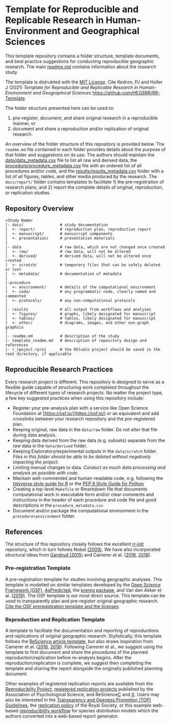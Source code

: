 # Template for Reproducible and Replicable Research in Human-Environment and Geographical Sciences

This template repository contains a folder structure, template documents, and best practice suggestions for conducting reproducible geographic research. The main [readme.md](readme.md) contains information about the research study.

The template is distrubted with the [MIT License](LICENSE). Cite Kedron, PJ and Holler J (2021) *Template for Reproducible and Replicable Research in Human-Environment and Geographical Sciences* https://github.com/HEGSRR/RR-Template.

The folder structure presented here can be used to:

1. pre-register, document, and share original research in a reproducible manner, or
2. document and share a reproduction and/or replication of original research.

An overview of the folder structure of this repository is provided below. The `readme.md` file contained in each folder provides details about the purpose of that folder and suggestions on its use. The authors should maintain the [data/data_metadata.csv](data/data_metadata.csv) file to list all raw and derived data, the [procedure/procedure_metadata.csv](procedure/procedure_metadata.csv) file with an ordered list of all procedures and/or code, and the [results/results_metadata.csv](results/results_metadata.csv) folder with a list of all figures, tables, and other media produced by the research.
The `docs/report/` folder contains templates to facilitate 1) the pre-registration of research plans, and 2) report the complete details of original, reproduction, or replication studies.

## Repository Overview

    <Study Name>
    |- docs/                # study documentation
    |  +- report/           # reproduction plan, reproduction report
    |  +- manuscript/       # manuscript components
    |  +- presentation/     # presentation materials
    |
    |- data                 # raw data, which are not changed once created
    |  +- raw/              # raw data, will not be altered
    |  +- derived/          # derived data, will not be altered once created
    |  +- scratch/          # temporary files that can be safely deleted or lost
    |  +- metadata/         # documentation of metadata
    |
    |-procedure
    |  +- environment/      # details of the computational environment
    |  +- code/             # any programmatic code, clearly named and commented
    |  +- protocols/        # any non-computational protocols
    |
    |- results              # all output from workflows and analyses
    |  +- figures/          # graphs, likely designated for manuscript
    |  +- tables/           # tables, likely designated for manuscript  
    |  +- other/            # diagrams, images, and other non-graph graphics
    |
    |- readme.md            # description of the study
    |- template_readme.md   # description of repository design and references
    |- r_rpoject.rproj      # the RStudio project should be saved in the root directory, if applicable

## Reproducible Research Practices

Every research project is different. This repository is designed to serve as a flexible guide capable of structuring work completed throughout the lifecycle of different types of research projects. No matter the project type, a few key suggested practices when using this repository include:

- Register your pre-analysis plan with a service like Open Science Foundation at [https://osf.io/](https://osf.io/) or an equivalent and add crosslinks between your research repository and the pre-registered plan.
- Keeping original, raw data in the `data/raw` folder. Do not alter that file during data analysis.
- Keeping data derived from the raw data (e.g. subsets) separate from the raw data in the `data/derived` folder.
- Keeping Exploratory/experimental outputs in the `data/scratch` folder. *Files in this folder should be able to be deleted without negatively impacting the project*.  
- Limiting manual changes to data. *Conduct as much data processing and analysis as possible with code*.
- Maintain well-commented and human-readable code, e.g. following the [tidyverse style guide for R](https://style.tidyverse.org/) or the [PEP 8 Style Guide for Python](https://www.python.org/dev/peps/pep-0008/)
- Creating a top-level `Makefile` or Rmarkdown file that documents computational work in executable form and/or clear comments and instructions in the header of each procedure and code file and good descriptions in the `procedure_metadata.csv`
- Document and/or package the computational environment in the `procedure\environment` folder.

## References

The structure of this repository closely follows the excellent [rr-init](https://github.com/Reproducible-Science-Curriculum/rr-init) repository, which in turn follows Nobel [(2009)](https://journals.plos.org/ploscompbiol/article?id=10.1371/journal.pcbi.1000424). We have also incorporated structural ideas from [Gandrud (2015)](http://christophergandrud.github.io/RepResR-RStudio/) and Camerer et al. ([2016](https://osf.io/pfdyw/), [2018](https://osf.io/bzm54/)).

### Pre-registration Template

A pre-registration template for studies involving geographic analyses. This template is modelled on similar templates developed by the [Open Science Framework (OSF)](http://osf.io/x5w7h), [AsPredicted](https://osf.io/fnsb6/), the [prereg package](https://github.com/crsh/prereg), and Van den Akker et al. [(2019)](http://doi:10.31234/osf.io/hvfmr). The OSF template is our most direct source. This template can be used to transparently plan and pre-register original geographic research. [Cite the OSF preregistration template and the licenses](https://osf.io/preprints/metaarxiv/epgjd/)

### Reproduction and Replication Template

A template to facilitate the documentation and reporting of reproductions and replications of original geographic research. Stylistically, this template follows the [ReScience article template](https://github.com/ReScience/template), but also draws inspiration from Camerer et al. ([2016](https://osf.io/pfdyw/), [2018](https://osf.io/bzm54/)). Following Camerer et al., we suggest using the template to first document and share the procedures of the planned reproduction/replication before re-analysis begins. After the reproduction/replication is complete, we suggest then completing the template and sharing the report alongside the originally published planning document.

Other examples of registered replication reports are available from the [Reproducibilty Project](https://osf.io/s3hfr/), [registered replication projects](https://www.psychologicalscience.org/publications/replication/ongoing-projects) published by the Association of Psychological Science, and ReScience[C](http://rescience.github.io/) and [X](http://rescience.org/x). Users may also be interested in the [Transparency and Openess Promotion (TOP) Guidelines](https://www.cos.io/initiatives/top-guidelines), the [replication policy](https://royalsocietypublishing.org/rsos/replication-studies) of the Royal Society, or this example web-based [reproducibility workflow](https://odmap.wsl.ch/) for species distribution models which the authors converted into a web-based report generator.
